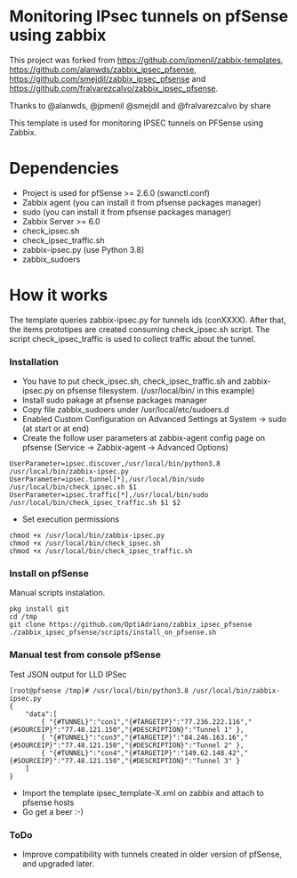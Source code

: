 # Monitoring IPsec tunnels on pfSense using zabbix

This project was forked from https://github.com/jpmenil/zabbix-templates, https://github.com/alanwds/zabbix_ipsec_pfsense, https://github.com/smejdil/zabbix_ipsec_pfsense and https://github.com/fralvarezcalvo/zabbix_ipsec_pfsense.

Thanks to @alanwds, @jpmenil @smejdil and @fralvarezcalvo by share

This template is used for monitoring IPSEC tunnels on PFSense using Zabbix.

# Dependencies

- Project is used for pfSense >= 2.6.0 (swanctl.conf)
- Zabbix agent (you can install it from pfsense packages manager)
- sudo (you can install it from pfsense packages manager)
- Zabbix Server >= 6.0
- check_ipsec.sh
- check_ipsec_traffic.sh
- zabbix-ipsec.py (use Python 3.8)
- zabbix_sudoers

# How it works

The template queries zabbix-ipsec.py for tunnels ids (conXXXX). After that, the items prototipes are created consuming check_ipsec.sh script. The script check_ipsec_traffic is used to collect traffic about the tunnel.

### Installation

- You have to put check_ipsec.sh, check_ipsec_traffic.sh and zabbix-ipsec.py on pfsense filesystem. (/usr/local/bin/ in this example)
- Install sudo pakage at pfsense packages manager
- Copy file zabbix_sudoers under /usr/local/etc/sudoers.d
- Enabled Custom Configuration on Advanced Settings at System -> sudo (at start or at end)
- Create the follow user parameters at zabbix-agent config page on pfsense (Service -> Zabbix-agent -> Advanced Options)
```
UserParameter=ipsec.discover,/usr/local/bin/python3.8 /usr/local/bin/zabbix-ipsec.py
UserParameter=ipsec.tunnel[*],/usr/local/bin/sudo /usr/local/bin/check_ipsec.sh $1
UserParameter=ipsec.traffic[*],/usr/local/bin/sudo /usr/local/bin/check_ipsec_traffic.sh $1 $2
```
- Set execution permissions
```
chmod +x /usr/local/bin/zabbix-ipsec.py
chmod +x /usr/local/bin/check_ipsec.sh 
chmod +x /usr/local/bin/check_ipsec_traffic.sh 
```
### Install on pfSense

Manual scripts instalation.

```console
pkg install git
cd /tmp
git clone https://github.com/OptiAdriano/zabbix_ipsec_pfsense
./zabbix_ipsec_pfsense/scripts/install_on_pfsense.sh
```

### Manual test from console pfSense

Test JSON output for LLD IPSec

```console
[root@pfsense /tmp]# /usr/local/bin/python3.8 /usr/local/bin/zabbix-ipsec.py
{
    "data":[
        { "{#TUNNEL}":"con1","{#TARGETIP}":"77.236.222.116","{#SOURCEIP}":"77.48.121.150","{#DESCRIPTION}":"Tunnel 1" },
        { "{#TUNNEL}":"con3","{#TARGETIP}":"84.246.163.16","{#SOURCEIP}":"77.48.121.150","{#DESCRIPTION}":"Tunnel 2" },
        { "{#TUNNEL}":"con4","{#TARGETIP}":"149.62.148.42","{#SOURCEIP}":"77.48.121.150","{#DESCRIPTION}":"Tunnel 3" }
    ]
}
```
- Import the template ipsec_template-X.xml on zabbix and attach to pfsense hosts
- Go get a beer :-)

### ToDo

- Improve compatibility with tunnels created in older version of pfSense, and upgraded later.
